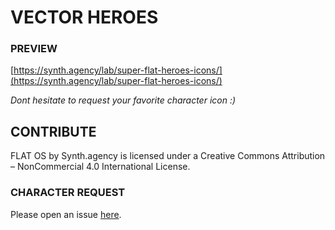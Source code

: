 # VECTOR HEROES

### PREVIEW
[https://synth.agency/lab/super-flat-heroes-icons/](https://synth.agency/lab/super-flat-heroes-icons/)

*Dont hesitate to request your favorite character icon :)*

## CONTRIBUTE
FLAT OS by Synth.agency is licensed under a Creative Commons Attribution – NonCommercial 4.0 International License.

### CHARACTER REQUEST
Please open an issue [here](https://github.com/synthagency/vector-heroes/issues).
